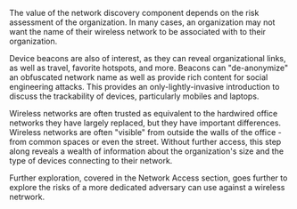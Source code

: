 The value of the network discovery component depends on the risk assessment of the organization. In many cases, an organization may not want the name of their wireless network to be associated with to their organization. 

Device beacons are also of interest, as they can reveal organizational links, as well as travel, favorite hotspots, and more.  Beacons can "de-anonymize" an obfuscated network name as well as provide rich content for social engineering attacks. This provides an only-lightly-invasive introduction to discuss the trackability of devices, particularly mobiles and laptops.

Wireless networks are often trusted as equivalent to the hardwired office networks they have largely replaced, but they have important differences. Wireless networks are often "visible" from outside the walls of the office - from common spaces or even the street. Without further access, this step along reveals a wealth of information about the organization's size and the type of devices connecting to their network.

Further exploration, covered in the Network Access section, goes further to explore the risks of a more dedicated adversary can use against a wireless netrwork.